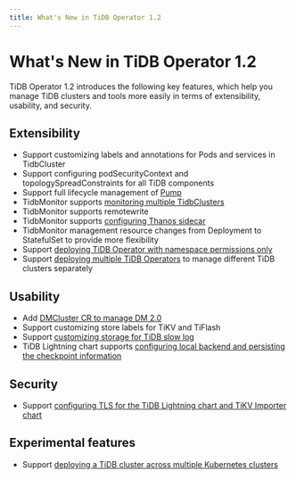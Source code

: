 ```yaml
---
title: What's New in TiDB Operator 1.2
---
```


# What's New in TiDB Operator 1.2

TiDB Operator 1.2 introduces the following key features, which help you manage TiDB clusters and tools more easily in terms of extensibility, usability, and security.

## Extensibility

- Support customizing labels and annotations for Pods and services in TidbCluster
- Support configuring podSecurityContext and topologySpreadConstraints for all TiDB components
- Support full lifecycle management of [Pump](https://docs.pingcap.com/tidb/stable/tidb-binlog-overview#pump)
- TidbMonitor supports [monitoring multiple TidbClusters](monitor-a-tidb-cluster.md#monitor-multiple-clusters)
- TidbMonitor supports remotewrite
- TidbMonitor supports [configuring Thanos sidecar](aggregate-multiple-cluster-monitor-data.md)
- TidbMonitor management resource changes from Deployment to StatefulSet to provide more flexibility
- Support [deploying TiDB Operator with namespace permissions only](deploy-tidb-operator.md#customize-tidb-operator-deployment)
- Support [deploying multiple TiDB Operators](deploy-multiple-tidb-operator.md) to manage different TiDB clusters separately

## Usability

- Add [DMCluster CR to manage DM 2.0](deploy-tidb-dm.md)
- Support customizing store labels for TiKV and TiFlash
- Support [customizing storage for TiDB slow log](configure-a-tidb-cluster.md#configure-pv-for-tidb-slow-logs)
- TiDB Lightning chart supports [configuring local backend and persisting the checkpoint information](restore-data-using-tidb-lightning.md)

## Security

- Support [configuring TLS for the TiDB Lightning chart and TiKV Importer chart](enable-tls-between-components.md)

## Experimental features

- Support [deploying a TiDB cluster across multiple Kubernetes clusters](deploy-tidb-cluster-across-multiple-kubernetes.md)
